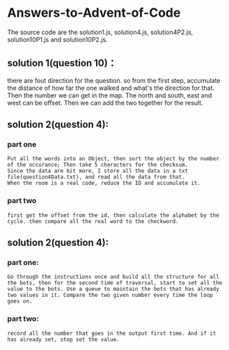 # Answers-to-Advent-of-Code
  The source code are the solution1.js, solution4.js, solution4P2.js, solution10P1.js and solution10P2.js.
## solution 1(question 10)：
  there are fout direction for the question. so from the first step, accumulate the distance of how far the one walked and what's the direction for that. Then the number we can get in the map. The north and south, east and west can be offset. Then we can add the two together for the result.
## solution 2(question 4):
  ### part one
    Put all the words into an Object, then sort the object by the number of the occurance; Then take 5 characters for the checksum. 
    Since the data are bit more, I store all the data in a txt file(question4Data.txt), and read all the data from that.
    When the room is a real code, reduce the ID and accumulate it.
  ### part two
    first get the offset from the id, then calculate the alphabet by the cycle. then compare all the real word to the checkword.
## solution 2(question 4):
  ### part one:
    Go through the instructions once and build all the structure for all the bots, then for the second time of traversal, start to set all the value to the bots. Use a queue to maintain the bots that has already two values in it. Compare the two given number every time the loop goes on.
  ### part two:
    record all the number that goes in the output first time. And if it has already set, stop set the value.
